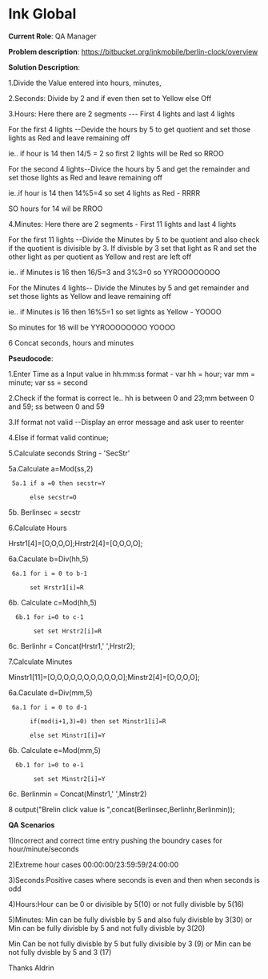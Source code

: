 Ink Global
====

<b>Current Role</b>: QA Manager

<b>Problem description</b>: https://bitbucket.org/inkmobile/berlin-clock/overview


<b>Solution Description</b>:

1.Divide the Value entered into hours, minutes, 

2.Seconds: Divide by 2 and if even then set to Yellow else Off

3.Hours: Here there are 2 segments --- First 4 lights and last 4 lights

  For the first 4 lights --Devide the hours by 5 to get quotient and set those lights as Red and leave remaining off
  
  ie.. if hour is 14 then 14/5 = 2 so first 2 lights will be Red so RROO
  
  For the second 4 lights--Divice the hours by 5 and get the remainder and set those lights as Red and leave remaining off
  
  ie..if hour is 14 then 14%5=4 so set 4 lights as Red - RRRR
  
  SO hours for 14 wil be RROO 
  
4.Minutes: Here there are 2 segments - First 11 lights and last 4 lights

  For the first 11 lights --Divide the Minutes by 5 to be quotient and also check if the quotient is divisible by 3. If divisble by 3 set that light as R and set the other light as per quotient as Yellow and rest are left off
  
  ie.. if Minutes is 16 then 16/5=3 and 3%3=0 so YYROOOOOOOO
  
  For the Minutes 4 lights-- Divide the Minutes by 5 and get remainder and set those lights as Yellow and leave remaining off
  
  ie.. if Minutes is 16 then 16%5=1 so set lights as Yellow - YOOOO
  
  So minutes for 16 will be YYROOOOOOOO YOOOO

6 Concat seconds, hours and minutes

 

<b>Pseudocode</b>:

1.Enter Time as a Input value in hh:mm:ss format - var hh = hour; var mm = minute; var ss = second

2.Check if the format is correct Ie.. hh is between 0 and 23;mm between 0 and 59; ss between 0 and 59

3.If format not valid --Display an error message and ask user to reenter

4.Else if format valid continue;

5.Calculate seconds String - 'SecStr'

  5a.Calculate a=Mod(ss,2)
  
     5a.1 if a =0 then secstr=Y
     
          else secstr=O
          
  5b. Berlinsec = secstr
          
6.Calculate Hours 

  Hrstr1[4]=[O,O,O,O];Hrstr2[4]=[O,O,O,O];
  
  6a.Caculate b=Div(hh,5)
  
     6a.1 for i = 0 to b-1
     
          set Hrstr1[i]=R
          
  6b. Calculate c=Mod(hh,5)
  
      6b.1 for i=0 to c-1
      
           set set Hrstr2[i]=R
           
  6c. Berlinhr = Concat(Hrstr1,' ',Hrstr2);
  
7.Calculate Minutes 

  Minstr1[11]=[O,O,O,O,O,O,O,O,O,O,O];Minstr2[4]=[O,O,O,O];
  
  6a.Caculate d=Div(mm,5)
  
     6a.1 for i = 0 to d-1
     
          if(mod(i+1,3)=0) then set Minstr1[i]=R
          
          else set Minstr1[i]=Y
          
  6b. Calculate e=Mod(mm,5)
  
      6b.1 for i=0 to e-1
      
           set set Minstr2[i]=Y
           
  6c. Berlinmin = Concat(Minstr1,' ',Minstr2)

8 output("Brelin click value is ",concat(Berlinsec,Berlinhr,Berlinmin));
           
           
<b>QA Scenarios</b>

1)Incorrect and correct time entry pushing the boundry cases for hour/minute/seconds

2)Extreme hour cases 00:00:00/23:59:59/24:00:00

3)Seconds:Positive cases where seconds is even and then when seconds is odd

4)Hours:Hour can be 0 or divisible by 5(10) or not fully divisble by 5(16)

5)Minutes: Min can be fully divisble by 5 and also fuly divisble by 3(30) or Min can be fully divisble by 5 and not fully divisble by 3(20)

Min Can be not fully divisble by 5 but fully divisible by 3 (9) or Min can be not fully dvisble by 5 and 3 (17)

Thanks
Aldrin

          
          
          


